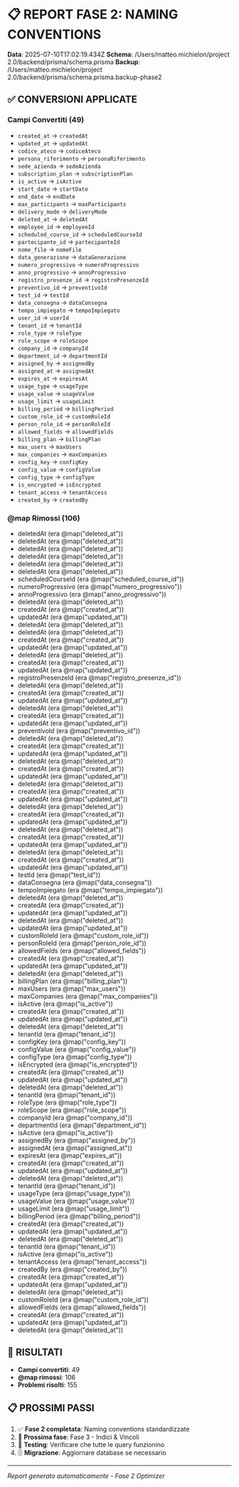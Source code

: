 
# 📋 REPORT FASE 2: NAMING CONVENTIONS

**Data**: 2025-07-10T17:02:19.434Z
**Schema**: /Users/matteo.michielon/project 2.0/backend/prisma/schema.prisma
**Backup**: /Users/matteo.michielon/project 2.0/backend/prisma/schema.prisma.backup-phase2

## ✅ CONVERSIONI APPLICATE

### Campi Convertiti (49)
- `created_at` → `createdAt`
- `updated_at` → `updatedAt`
- `codice_ateco` → `codiceAteco`
- `persona_riferimento` → `personaRiferimento`
- `sede_azienda` → `sedeAzienda`
- `subscription_plan` → `subscriptionPlan`
- `is_active` → `isActive`
- `start_date` → `startDate`
- `end_date` → `endDate`
- `max_participants` → `maxParticipants`
- `delivery_mode` → `deliveryMode`
- `deleted_at` → `deletedAt`
- `employee_id` → `employeeId`
- `scheduled_course_id` → `scheduledCourseId`
- `partecipante_id` → `partecipanteId`
- `nome_file` → `nomeFile`
- `data_generazione` → `dataGenerazione`
- `numero_progressivo` → `numeroProgressivo`
- `anno_progressivo` → `annoProgressivo`
- `registro_presenze_id` → `registroPresenzeId`
- `preventivo_id` → `preventivoId`
- `test_id` → `testId`
- `data_consegna` → `dataConsegna`
- `tempo_impiegato` → `tempoImpiegato`
- `user_id` → `userId`
- `tenant_id` → `tenantId`
- `role_type` → `roleType`
- `role_scope` → `roleScope`
- `company_id` → `companyId`
- `department_id` → `departmentId`
- `assigned_by` → `assignedBy`
- `assigned_at` → `assignedAt`
- `expires_at` → `expiresAt`
- `usage_type` → `usageType`
- `usage_value` → `usageValue`
- `usage_limit` → `usageLimit`
- `billing_period` → `billingPeriod`
- `custom_role_id` → `customRoleId`
- `person_role_id` → `personRoleId`
- `allowed_fields` → `allowedFields`
- `billing_plan` → `billingPlan`
- `max_users` → `maxUsers`
- `max_companies` → `maxCompanies`
- `config_key` → `configKey`
- `config_value` → `configValue`
- `config_type` → `configType`
- `is_encrypted` → `isEncrypted`
- `tenant_access` → `tenantAccess`
- `created_by` → `createdBy`

### @map Rimossi (106)
- deletedAt (era @map("deleted_at"))
- deletedAt (era @map("deleted_at"))
- deletedAt (era @map("deleted_at"))
- deletedAt (era @map("deleted_at"))
- deletedAt (era @map("deleted_at"))
- deletedAt (era @map("deleted_at"))
- scheduledCourseId (era @map("scheduled_course_id"))
- numeroProgressivo (era @map("numero_progressivo"))
- annoProgressivo (era @map("anno_progressivo"))
- deletedAt (era @map("deleted_at"))
- createdAt (era @map("created_at"))
- updatedAt (era @map("updated_at"))
- deletedAt (era @map("deleted_at"))
- deletedAt (era @map("deleted_at"))
- createdAt (era @map("created_at"))
- updatedAt (era @map("updated_at"))
- deletedAt (era @map("deleted_at"))
- createdAt (era @map("created_at"))
- updatedAt (era @map("updated_at"))
- registroPresenzeId (era @map("registro_presenze_id"))
- deletedAt (era @map("deleted_at"))
- createdAt (era @map("created_at"))
- updatedAt (era @map("updated_at"))
- deletedAt (era @map("deleted_at"))
- createdAt (era @map("created_at"))
- updatedAt (era @map("updated_at"))
- preventivoId (era @map("preventivo_id"))
- deletedAt (era @map("deleted_at"))
- createdAt (era @map("created_at"))
- updatedAt (era @map("updated_at"))
- deletedAt (era @map("deleted_at"))
- createdAt (era @map("created_at"))
- updatedAt (era @map("updated_at"))
- deletedAt (era @map("deleted_at"))
- createdAt (era @map("created_at"))
- updatedAt (era @map("updated_at"))
- deletedAt (era @map("deleted_at"))
- createdAt (era @map("created_at"))
- updatedAt (era @map("updated_at"))
- deletedAt (era @map("deleted_at"))
- createdAt (era @map("created_at"))
- updatedAt (era @map("updated_at"))
- deletedAt (era @map("deleted_at"))
- createdAt (era @map("created_at"))
- updatedAt (era @map("updated_at"))
- testId (era @map("test_id"))
- dataConsegna (era @map("data_consegna"))
- tempoImpiegato (era @map("tempo_impiegato"))
- deletedAt (era @map("deleted_at"))
- createdAt (era @map("created_at"))
- updatedAt (era @map("updated_at"))
- deletedAt (era @map("deleted_at"))
- updatedAt (era @map("updated_at"))
- customRoleId (era @map("custom_role_id"))
- personRoleId (era @map("person_role_id"))
- allowedFields (era @map("allowed_fields"))
- createdAt (era @map("created_at"))
- updatedAt (era @map("updated_at"))
- deletedAt (era @map("deleted_at"))
- billingPlan (era @map("billing_plan"))
- maxUsers (era @map("max_users"))
- maxCompanies (era @map("max_companies"))
- isActive (era @map("is_active"))
- createdAt (era @map("created_at"))
- updatedAt (era @map("updated_at"))
- deletedAt (era @map("deleted_at"))
- tenantId (era @map("tenant_id"))
- configKey (era @map("config_key"))
- configValue (era @map("config_value"))
- configType (era @map("config_type"))
- isEncrypted (era @map("is_encrypted"))
- createdAt (era @map("created_at"))
- updatedAt (era @map("updated_at"))
- deletedAt (era @map("deleted_at"))
- tenantId (era @map("tenant_id"))
- roleType (era @map("role_type"))
- roleScope (era @map("role_scope"))
- companyId (era @map("company_id"))
- departmentId (era @map("department_id"))
- isActive (era @map("is_active"))
- assignedBy (era @map("assigned_by"))
- assignedAt (era @map("assigned_at"))
- expiresAt (era @map("expires_at"))
- createdAt (era @map("created_at"))
- updatedAt (era @map("updated_at"))
- deletedAt (era @map("deleted_at"))
- tenantId (era @map("tenant_id"))
- usageType (era @map("usage_type"))
- usageValue (era @map("usage_value"))
- usageLimit (era @map("usage_limit"))
- billingPeriod (era @map("billing_period"))
- createdAt (era @map("created_at"))
- updatedAt (era @map("updated_at"))
- deletedAt (era @map("deleted_at"))
- tenantId (era @map("tenant_id"))
- isActive (era @map("is_active"))
- tenantAccess (era @map("tenant_access"))
- createdBy (era @map("created_by"))
- createdAt (era @map("created_at"))
- updatedAt (era @map("updated_at"))
- deletedAt (era @map("deleted_at"))
- customRoleId (era @map("custom_role_id"))
- allowedFields (era @map("allowed_fields"))
- createdAt (era @map("created_at"))
- updatedAt (era @map("updated_at"))
- deletedAt (era @map("deleted_at"))

## 🎯 RISULTATI

- **Campi convertiti**: 49
- **@map rimossi**: 106
- **Problemi risolti**: 155

## 📋 PROSSIMI PASSI

1. ✅ **Fase 2 completata**: Naming conventions standardizzate
2. 🔄 **Prossima fase**: Fase 3 - Indici & Vincoli
3. 🧪 **Testing**: Verificare che tutte le query funzionino
4. 🗄️ **Migrazione**: Aggiornare database se necessario

---
*Report generato automaticamente - Fase 2 Optimizer*
